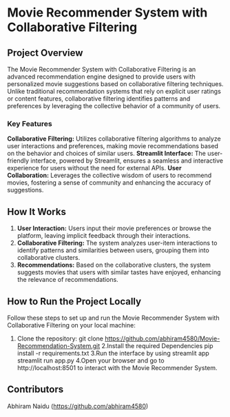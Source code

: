 # Movie Recommender System with Collaborative Filtering

## Project Overview

The Movie Recommender System with Collaborative Filtering is an advanced recommendation engine designed to provide users with personalized movie suggestions based on collaborative filtering techniques. Unlike traditional recommendation systems that rely on explicit user ratings or content features, collaborative filtering identifies patterns and preferences by leveraging the collective behavior of a community of users.

### Key Features
 **Collaborative Filtering:** Utilizes collaborative filtering algorithms to analyze user interactions and preferences, making movie recommendations based on the behavior and choices of similar users.
 **Streamlit Interface:** The user-friendly interface, powered by Streamlit, ensures a seamless and interactive experience for users without the need for external APIs.
 **User Collaboration:** Leverages the collective wisdom of users to recommend movies, fostering a sense of community and enhancing the accuracy of suggestions.

## How It Works

1. **User Interaction:** Users input their movie preferences or browse the platform, leaving implicit feedback through their interactions.
2. **Collaborative Filtering:** The system analyzes user-item interactions to identify patterns and similarities between users, grouping them into collaborative clusters.
3. **Recommendations:** Based on the collaborative clusters, the system suggests movies that users with similar tastes have enjoyed, enhancing the relevance of recommendations.

## How to Run the Project Locally

Follow these steps to set up and run the Movie Recommender System with Collaborative Filtering on your local machine:

1. Clone the repository:
   git clone https://github.com/abhiram4580/Movie-Recommendation-System.git
2.Install the required Dependencies
   pip install -r requirements.txt
3.Run the interface by using streamlit app
   streamlit run app.py
4.Open your browser and go to http://localhost:8501 to interact with the Movie Recommender System.

## Contributors
Abhiram Naidu (https://github.com/abhiram4580)

